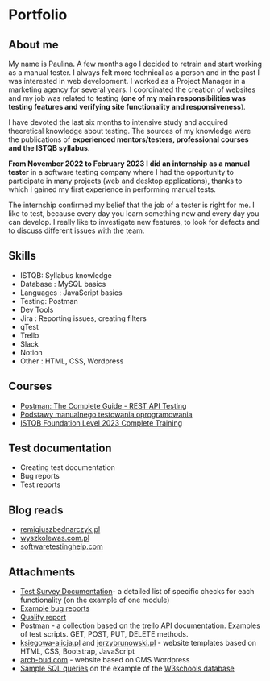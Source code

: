 # Portfolio
## About me

My name is Paulina. A few months ago I decided to retrain and start working as a manual tester.
I always felt more technical as a person and in the past I was interested in web development. I worked as a Project Manager in a marketing agency for several years.
I coordinated the creation of websites and my job was related to testing (**one of my main responsibilities was testing features and verifying site functionality and responsiveness**).

I have devoted the last six months to intensive study and acquired theoretical knowledge about testing.
The sources of my knowledge were the publications of **experienced mentors/testers, professional courses and the ISTQB syllabus**.

**From November 2022 to February 2023 I did an internship as a manual tester** in a software testing company where I had the opportunity to participate in many projects (web and desktop applications), thanks to which I gained my first experience in performing manual tests.

The internship confirmed my belief that the job of a tester is right for me. I like to test, because every day you learn something new and every day you can develop. I really like to investigate new features, to look for defects and to discuss different issues with the team.

## Skills

* ISTQB: Syllabus knowledge
* Database : MySQL basics
* Languages : JavaScript basics 
* Testing: Postman
* Dev Tools
* Jira : Reporting issues, creating filters
* qTest
* Trello
* Slack
* Notion
* Other : HTML, CSS, Wordpress 

## Courses

* [Postman: The Complete Guide - REST API Testing](https://www.udemy.com/course/postman-the-complete-guide/)
* [Podstawy manualnego testowania oprogramowania](https://www.udemy.com/course/kurs-testowania-oprogramowania/)
* [ISTQB Foundation Level 2023 Complete Training](https://www.udemy.com/course/foundation-level-training/)

## Test documentation

* Creating test documentation
* Bug reports
* Test reports

## Blog reads

* [remigiuszbednarczyk.pl](https://remigiuszbednarczyk.pl/)
* [wyszkolewas.com.pl](https://www.wyszkolewas.com.pl/)
* [softwaretestinghelp.com](https://www.softwaretestinghelp.com/)

## Attachments
* [Test Survey Documentation](https://drive.google.com/drive/folders/1G_oi4rCjuAKXWIleZiRF5B-f8We9aV0m?usp=sharing)- a detailed list of specific checks for each functionality (on the example of one module) 
* [Example bug reports](https://drive.google.com/drive/folders/1F1rUO3mN_RtHi2Bj7-o1HyPjQItIL46w?usp=sharing)
* [Quality report](https://drive.google.com/file/d/1XbamCLbnOb0IizAv-Unb0citI-Rbhohc/view?usp=sharing)
* [Postman](https://drive.google.com/file/d/1DXH8-zjA_Tk3ihnykZpMPhwxB39JjLe3/view?usp=share_link) - a collection based on the trello API documentation. Examples of test scripts. GET, POST, PUT, DELETE methods.
* [ksiegowa-alicja.pl](https://www.ksiegowa-alicja.pl/) and [jerzybrunowski.pl](http://www.jerzybrunowski.pl/) - website templates based on HTML, CSS, Bootstrap, JavaScript
* [arch-bud.com](https://arch-bud.com/) - website based on CMS Wordpress
* [Sample SQL queries](https://docs.google.com/document/d/1hWuIH5g49yrygEm-V-2uYwjM8SLd3kkXVls1pLwq4o8/edit?usp=sharing) on the example of the [W3schools database](https://www.w3schools.com/sql/trysql.asp?filename=trysql_select_all)
  

